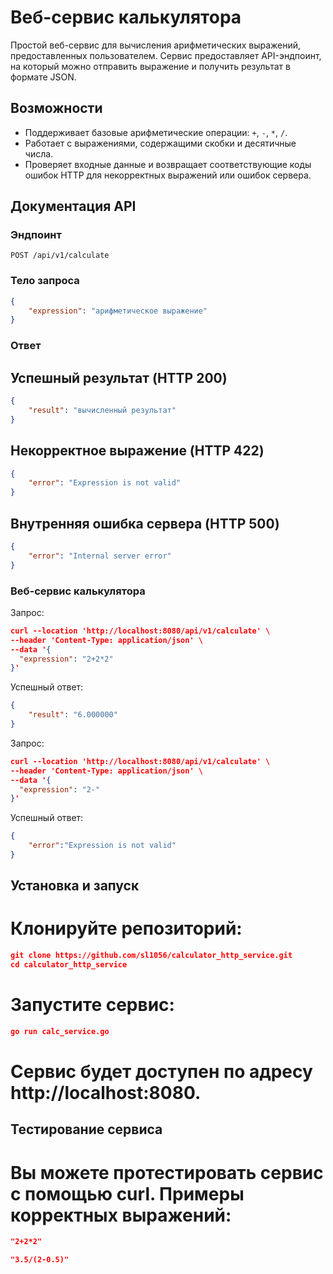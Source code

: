 # Веб-сервис калькулятора

Простой веб-сервис для вычисления арифметических выражений, предоставленных пользователем. Сервис предоставляет API-эндпоинт, на который можно отправить выражение и получить результат в формате JSON.

## Возможности

- Поддерживает базовые арифметические операции: `+`, `-`, `*`, `/`.
- Работает с выражениями, содержащими скобки и десятичные числа.
- Проверяет входные данные и возвращает соответствующие коды ошибок HTTP для некорректных выражений или ошибок сервера.

## Документация API

### Эндпоинт

`POST /api/v1/calculate`

### Тело запроса

```json
{
    "expression": "арифметическое выражение"
}
```

### Ответ
## Успешный результат (HTTP 200)
``` json
{
    "result": "вычисленный результат"
}
```
## Некорректное выражение (HTTP 422)
``` json
{
    "error": "Expression is not valid"
}
```
## Внутренняя ошибка сервера (HTTP 500)
``` json
{
    "error": "Internal server error"
}
```

### Веб-сервис калькулятора
Запрос:
```json
curl --location 'http://localhost:8080/api/v1/calculate' \
--header 'Content-Type: application/json' \
--data '{
  "expression": "2+2*2"
}'
```
Успешный ответ:
```json
{
    "result": "6.000000"
}
```

Запрос:
```json
curl --location 'http://localhost:8080/api/v1/calculate' \
--header 'Content-Type: application/json' \
--data '{
  "expression": "2-"
}'
```
Успешный ответ:
```json
{
    "error":"Expression is not valid"
}
```

## Установка и запуск
# Клонируйте репозиторий:

```json
git clone https://github.com/sl1056/calculator_http_service.git
cd calculator_http_service
```


# Запустите сервис:

```json
go run calc_service.go
```

# Сервис будет доступен по адресу http://localhost:8080.

## Тестирование сервиса
# Вы можете протестировать сервис с помощью curl. Примеры корректных выражений:
``` json
"2+2*2"

"3.5/(2-0.5)"

```

